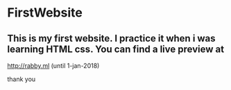 ﻿# FirstWebsite

## This is my first website. I practice it when i was learning HTML css. You can find a live preview at
http://rabby.ml (until 1-jan-2018)

thank you
